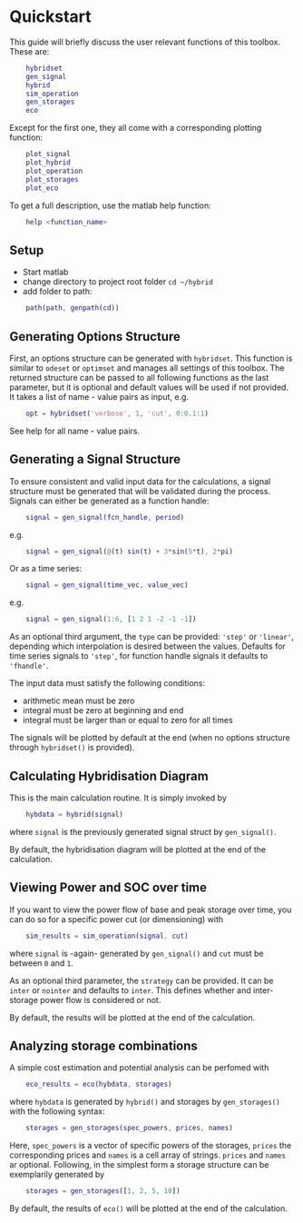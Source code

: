 Quickstart
==========

This guide will briefly discuss the user relevant functions of this
toolbox. These are:

```matlab
    hybridset
    gen_signal
    hybrid
    sim_operation
    gen_storages
    eco
```

Except for the first one, they all come with a corresponding plotting
function:

```matlab
    plot_signal
    plot_hybrid
    plot_operation
    plot_storages
    plot_eco
```

To get a full description, use the matlab help function:

```matlab
    help <function_name>
```


Setup
-----

- Start matlab
- change directory to project root folder `cd ~/hybrid`
- add folder to path:

```matlab
    path(path, genpath(cd))
```


Generating Options Structure
----------------------------

First, an options structure can be generated with `hybridset`. This
function is similar to `odeset` or `optimset` and manages all settings of
this toolbox. The returned structure can be passed to all following
functions as the last parameter, but it is optional and default values will
be used if not provided. It takes a list of name - value pairs as input,
e.g.

```matlab
    opt = hybridset('verbose', 1, 'cut', 0:0.1:1)
```

See help for all name - value pairs.


Generating a Signal Structure
-----------------------------

To ensure consistent and valid input data for the calculations, a signal
structure must be generated that will be validated during the process.
Signals can either be generated as a function handle:

```matlab
    signal = gen_signal(fcn_handle, period)
```

e.g.

```matlab
    signal = gen_signal(@(t) sin(t) + 3*sin(5*t), 2*pi)
```

Or as a time series:

```matlab
    signal = gen_signal(time_vec, value_vec)
```

e.g.

```matlab
    signal = gen_signal(1:6, [1 2 1 -2 -1 -1])
```

As an optional third argument, the `type` can be provided: `'step'` or
`'linear'`, depending which interpolation is desired between the values.
Defaults for time series signals to `'step'`, for function handle signals
it defaults to `'fhandle'`.

The input data must satisfy the following conditions:
- arithmetic mean must be zero
- integral must be zero at beginning and end
- integral must be larger than or equal to zero for all times

The signals will be plotted by default at the end (when no options
structure through `hybridset()` is provided).


Calculating Hybridisation Diagram
---------------------------------

This is the main calculation routine. It is simply invoked by

```matlab
    hybdata = hybrid(signal)
```

where `signal` is the previously generated signal struct by `gen_signal()`.

By default, the hybridisation diagram will be plotted at the end of the
calculation.


Viewing Power and SOC over time
-------------------------------

If you want to view the power flow of base and peak storage over time, you
can do so for a specific power cut (or dimensioning) with

```matlab
    sim_results = sim_operation(signal, cut)
```

where `signal` is -again- generated by `gen_signal()` and `cut` must be
between `0` and `1`.

As an optional third parameter, the `strategy` can be provided. It can be
`inter` or `nointer` and defaults to `inter`. This defines whether and
inter-storage power flow is considered or not.

By default, the results will be plotted at the end of the calculation.


Analyzing storage combinations
------------------------------

A simple cost estimation and potential analysis can be perfomed with

```matlab
    eco_results = eco(hybdata, storages)
```

where `hybdata` is generated by `hybrid()` and storages by
`gen_storages()` with the following syntax:

```matlab
    storages = gen_storages(spec_powers, prices, names)
```

Here, `spec_powers` is a vector of specific powers of the storages,
`prices` the corresponding prices and `names` is a cell array of strings.
`prices` and `names` ar optional. Following, in the simplest form a storage
structure can be exemplarily generated by

```matlab
    storages = gen_storages([1, 2, 5, 10])
```

By default, the results of `eco()` will be plotted at the end of the
calculation.
